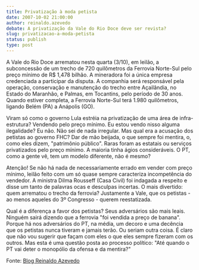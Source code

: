 ```yaml
---
title: Privatização à moda petista
date: 2007-10-02 21:00:00
author: reinaldo.azevedo
debate: A privatização da Vale do Rio Doce deve ser revista?
slug: privatizacao-a-moda-petista
status: publish 
type: post
---
```


  
A Vale do Rio Doce arrematou nesta quarta (3/10), em leilão, a subconcessão de um trecho de 720 quilômetros da Ferrovia Norte-Sul pelo preço mínimo de R$ 1,478 bilhão. A mineradora foi a única empresa credenciada a participar da disputa. A companhia será responsável pela operação, conservação e manutenção do trecho entre Açailândia, no Estado do Maranhão, e Palmas, em Tocantins, pelo período de 30 anos. Quando estiver completa, a Ferrovia Norte-Sul terá 1.980 quilômetros, ligando Belém (PA) a Anápolis (GO).  
  
Viram só como o governo Lula estréia na privatização de uma área de infra-estrutura? Vendendo pelo preço mínimo. Eu estou vendo nisso alguma ilegalidade? Eu não. Não sei de nada irregular. Mas qual era a acusação dos petistas ao governo FHC? Dar de mão beijada, o que sempre foi mentira, o, como eles dizem, "patrimônio público". Raras foram as estatais ou serviços privatizados pelo preço mínimo. A maioria tinha ágios consideráveis. O PT, como a gente vê, tem um modelo diferente, não é mesmo?  
  
Atenção! Se não há nada de necessariamente errado em vender com preço mínimo, leilão feito com um só quase sempre caracteriza incompetência do vendedor. A ministra Dilma Rousseff (Casa Civil) foi indagada a respeito e disse um tanto de palavras ocas e desculpas incertas. O mais divertido: quem arrematou o trecho da ferrovia? Justamente a Vale, que os petistas - ao menos aqueles do 3º Congresso - querem reestatizada.  
  
Qual é a diferença a favor dos petistas? Seus adversários são mais leais. Ninguém sairá dizendo que a ferrovia "foi vendida a preço de banana". Porque há nos adversários do PT, na média, um decoro e uma decência que os petistas nunca tiveram e jamais terão. Ou seriam outra coisa. É claro que não vou sugerir que façam com eles o que eles sempre fizeram com os outros. Mas esta é uma questão posta ao processo político: "Até quando o PT vai deter o monopólio da ofensa e da mentira?"  
  
Fonte: [Blog Reinaldo Azevedo](http://veja.abril.com.br/blogs/reinaldo/)

